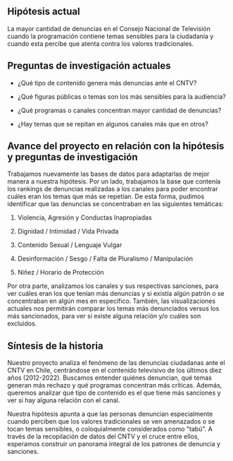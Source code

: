 ## Hipótesis actual
La mayor cantidad de denuncias en el Consejo Nacional de Televisión cuando la programación contiene temas sensibles para la ciudadanía y cuando esta percibe que atenta contra los valores tradicionales.

## Preguntas de investigación actuales
- ¿Qué tipo de contenido genera más denuncias ante el CNTV?

- ¿Qué figuras públicas o temas son los más sensibles para la audiencia?

- ¿Qué programas o canales concentran mayor cantidad de denuncias?

- ¿Hay temas que se repitan en algunos canales más que en otros?

## Avance del proyecto en relación con la hipótesis y preguntas de investigación
Trabajamos nuevamente las bases de datos para adaptarlas de mejor manera a nuestra hipótesis. Por un lado, trabajamos la base que contenía los rankings de denuncias realizadas a los canales para poder encontrar cuáles eran los temas que más se repetían. De esta forma, pudimos identificar que las denuncias se concentraban en las siguientes temáticas:

1. Violencia, Agresión y Conductas Inapropiadas

2. Dignidad / Intimidad / Vida Privada

3. Contenido Sexual / Lenguaje Vulgar

4. Desinformación / Sesgo / Falta de Pluralismo / Manipulación

5. Niñez / Horario de Protección

Por otra parte, analizamos los canales y sus respectivas sanciones, para ver cuáles eran los que tenían más denuncias y si existía algún patrón o se concentraban en algún mes en específico. También, las visualizaciones actuales nos permitirán comparar los temas más denunciados versus los más sancionados, para ver si existe alguna relación y/o cuáles son excluidos.

## Síntesis de la historia
Nuestro proyecto analiza el fenómeno de las denuncias ciudadanas ante el CNTV en Chile, centrándose en el contenido televisivo de los últimos diez años (2012-2022). Buscamos entender quiénes denuncian, qué temas generan más rechazo y qué programas concentran más críticas. Además, queremos analizar qué tipo de contenido es el que tiene más sanciones y ver si hay alguna relación con el canal.

Nuestra hipótesis apunta a que las personas denuncian especialmente cuando perciben que los valores tradicionales se ven amenazados o se tocan temas sensibles, o coloquialmente considerados como "tabú". A través de la recopilación de datos del CNTV y el cruce entre ellos, esperamos construir un panorama integral de los patrones de denuncia y sanciones.
